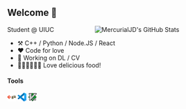 <!--
**MercurialJD/MercurialJD** is a ✨ _special_ ✨ repository because its `README.md` (this file) appears on your GitHub profile.
-->

## Welcome 👋

<a href="https://github.com/MercurialJD">
<img
  src="https://github-readme-stats.vercel.app/api?username=MercurialJD&locale=en&count_private=true&theme=vue"
  title="MercurialJD&#039;s GitHub Stats"
  align="right"
  width="60%"
/>
</a>

Student @ UIUC

* ⚒️ C++ / Python / Node.JS / React
* ❤ Code for love
* 🔭 Working on DL / CV
* 🍟🍔🍕🌭🍿🥓 Love delicious food!

#### Tools

<code><img height="20" src="https://raw.githubusercontent.com/github/explore/80688e429a7d4ef2fca1e82350fe8e3517d3494d/topics/git/git.png"></code>
<code><img height="20" src="https://raw.githubusercontent.com/github/explore/80688e429a7d4ef2fca1e82350fe8e3517d3494d/topics/visual-studio-code/visual-studio-code.png"></code>
<code><img height="20" src="https://raw.githubusercontent.com/github/explore/80688e429a7d4ef2fca1e82350fe8e3517d3494d/topics/vim/vim.png"></code>
